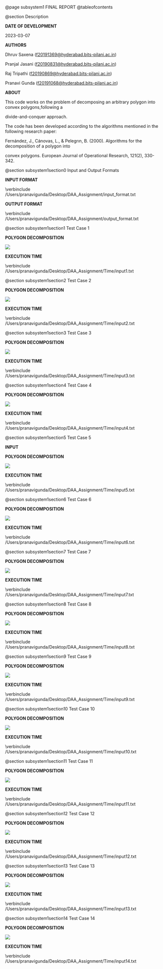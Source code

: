 @page subsystem1 FINAL REPORT
@tableofcontents

@section Description

<b>DATE OF DEVELOPMENT</b>

2023-03-07

<b>AUTHORS</b>

Dhruv Saxena    (f20191369@hyderabad.bits-pilani.ac.in)

Pranjal Jasani  (f20190831@hyderabad.bits-pilani.ac.in)

Raj Tripathi    (f20190869@hyderabad.bits-pilani.ac.in)

Pranavi Gunda   (f20191068@hyderabad.bits-pilani.ac.in) 

<b>ABOUT</b>

This code works on the problem of decomposing an arbitrary polygon into convex polygons,following a 

divide-and-conquer approach.

The code has been developed according to the algorithms mentioned in the following research paper:

Fernández, J., Cánovas, L., & Pelegrın, B. (2000). Algorithms for the decomposition of a polygon into 

convex polygons. European Journal of Operational Research, 121(2), 330-342.

@section subsystem1section0 Input and Output Formats

<b>INPUT FORMAT</b>

\verbinclude /Users/pranavigunda/Desktop/DAA_Assignment/input_format.txt

<b>OUTPUT FORMAT</b>

\verbinclude /Users/pranavigunda/Desktop/DAA_Assignment/output_format.txt

@section subsystem1section1 Test Case 1

<b>POLYGON DECOMPOSITION</b>

![](..\Visualisations\visualisation1_ans.png)

<b>EXECUTION TIME</b>

\verbinclude /Users/pranavigunda/Desktop/DAA_Assignment/Time/input1.txt

@section subsystem1section2 Test Case 2

<b>POLYGON DECOMPOSITION</b>

![](..\Visualisations\visualisation1_ans.png)

<b>EXECUTION TIME</b>

\verbinclude /Users/pranavigunda/Desktop/DAA_Assignment/Time/input2.txt

@section subsystem1section3 Test Case 3

<b>POLYGON DECOMPOSITION</b>

![](..\Visualisations\visualisation1_ans.png)

<b>EXECUTION TIME</b>

\verbinclude /Users/pranavigunda/Desktop/DAA_Assignment/Time/input3.txt

@section subsystem1section4 Test Case 4

<b>POLYGON DECOMPOSITION</b>

![](..\Visualisations\visualisation1_ans.png)


<b>EXECUTION TIME</b>

\verbinclude /Users/pranavigunda/Desktop/DAA_Assignment/Time/input4.txt

@section subsystem1section5 Test Case 5

<b>INPUT</b>

<b>POLYGON DECOMPOSITION</b>

![](..\Visualisations\visualisation1_ans.png)

<b>EXECUTION TIME</b>

\verbinclude /Users/pranavigunda/Desktop/DAA_Assignment/Time/input5.txt

@section subsystem1section6 Test Case 6

<b>POLYGON DECOMPOSITION</b>

![](..\Visualisations\visualisation1_ans.png)

<b>EXECUTION TIME</b>

\verbinclude /Users/pranavigunda/Desktop/DAA_Assignment/Time/input6.txt

@section subsystem1section7 Test Case 7

<b>POLYGON DECOMPOSITION</b>

![](..\Visualisations\visualisation1_ans.png)

<b>EXECUTION TIME</b>

\verbinclude /Users/pranavigunda/Desktop/DAA_Assignment/Time/input7.txt

@section subsystem1section8 Test Case 8

<b>POLYGON DECOMPOSITION</b>

![](..\Visualisations\visualisation1_ans.png)

<b>EXECUTION TIME</b>

\verbinclude /Users/pranavigunda/Desktop/DAA_Assignment/Time/input8.txt

@section subsystem1section9 Test Case 9

<b>POLYGON DECOMPOSITION</b>

![](..\Visualisations\visualisation1_ans.png)

<b>EXECUTION TIME</b>

\verbinclude /Users/pranavigunda/Desktop/DAA_Assignment/Time/input9.txt

@section subsystem1section10 Test Case 10

<b>POLYGON DECOMPOSITION</b>

![](..\Visualisations\visualisation1_ans.png)

<b>EXECUTION TIME</b>

\verbinclude /Users/pranavigunda/Desktop/DAA_Assignment/Time/input10.txt

@section subsystem1section11 Test Case 11

<b>POLYGON DECOMPOSITION</b>

![](..\Visualisations\visualisation1_ans.png)

<b>EXECUTION TIME</b>

\verbinclude /Users/pranavigunda/Desktop/DAA_Assignment/Time/input11.txt

@section subsystem1section12 Test Case 12

<b>POLYGON DECOMPOSITION</b>

![](..\Visualisations\visualisation1_ans.png)

<b>EXECUTION TIME</b>

\verbinclude /Users/pranavigunda/Desktop/DAA_Assignment/Time/input12.txt

@section subsystem1section13 Test Case 13

<b>POLYGON DECOMPOSITION</b>

![](..\Visualisations\visualisation1_ans.png)

<b>EXECUTION TIME</b>

\verbinclude /Users/pranavigunda/Desktop/DAA_Assignment/Time/input13.txt

@section subsystem1section14 Test Case 14

<b>POLYGON DECOMPOSITION</b>

![](..\Visualisations\visualisation1_ans.png)

<b>EXECUTION TIME</b>

\verbinclude /Users/pranavigunda/Desktop/DAA_Assignment/Time/input14.txt












